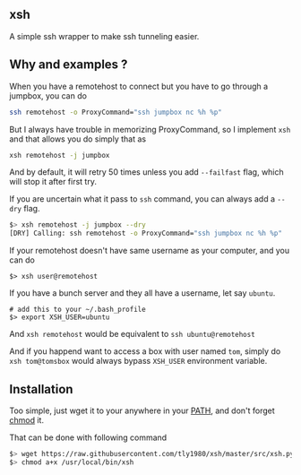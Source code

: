 ## xsh 

A simple ssh wrapper to make ssh tunneling easier.

## Why and examples ?

When you have a remotehost to connect but you have to go through a jumpbox, you can do

```bash
ssh remotehost -o ProxyCommand="ssh jumpbox nc %h %p"
```
But I always have trouble in memorizing ProxyCommand, so I implement `xsh` and that allows you do simply that as

```bash
xsh remotehost -j jumpbox
```

And by default, it will retry 50 times unless you add `--failfast` flag, which will stop it after first try.

If you are uncertain what it pass to `ssh` command, you can always add a `--dry` flag.

```bash
$> xsh remotehost -j jumpbox --dry
[DRY] Calling: ssh remotehost -o ProxyCommand="ssh jumpbox nc %h %p"
```

If your remotehost doesn't have same username as your computer, and you can do

```#bash
$> xsh user@remotehost
```

If you have a bunch server and they all have a username, let say `ubuntu`.

```#bash
# add this to your ~/.bash_profile
$> export XSH_USER=ubuntu
```

And `xsh remotehost` would be equivalent to `ssh ubuntu@remotehost`

And if you happend want to access a box with user named `tom`, simply do `xsh tom@tomsbox` would always bypass `XSH_USER` environment variable.

## Installation

Too simple, just wget it to your anywhere in your [PATH](https://en.wikipedia.org/wiki/PATH_(variable)), and don't forget [chmod](https://en.wikipedia.org/wiki/Chmod) it.

That can be done with following command
```bash
$> wget https://raw.githubusercontent.com/tly1980/xsh/master/src/xsh.py -O /usr/local/bin/xsh
$> chmod a+x /usr/local/bin/xsh
```


